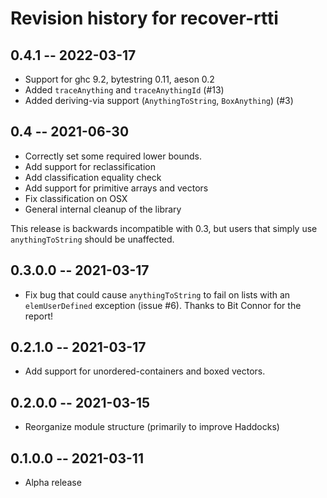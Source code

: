 # Revision history for recover-rtti

## 0.4.1 -- 2022-03-17

* Support for ghc 9.2, bytestring 0.11, aeson 0.2
* Added `traceAnything` and `traceAnythingId` (#13)
* Added deriving-via support (`AnythingToString`, `BoxAnything`) (#3)

## 0.4 -- 2021-06-30

* Correctly set some required lower bounds.
* Add support for reclassification
* Add classification equality check
* Add support for primitive arrays and vectors
* Fix classification on OSX
* General internal cleanup of the library

This release is backwards incompatible with 0.3, but users that simply use
`anythingToString` should be unaffected.

## 0.3.0.0 -- 2021-03-17

* Fix bug that could cause `anythingToString` to fail on lists with an
  `elemUserDefined` exception (issue #6). Thanks to Bit Connor for the report!

## 0.2.1.0 -- 2021-03-17

* Add support for unordered-containers and boxed vectors.

## 0.2.0.0 -- 2021-03-15

* Reorganize module structure (primarily to improve Haddocks)

## 0.1.0.0 -- 2021-03-11

* Alpha release
